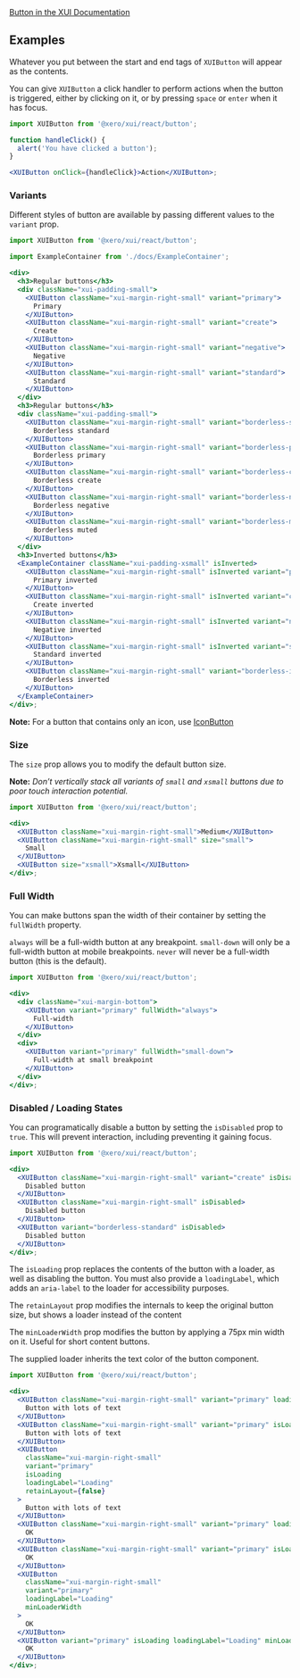 <div class="xui-margin-vertical">
	<a href="../section-components-controls-button.html" isDocLink>Button in the XUI Documentation</a>
</div>

## Examples

Whatever you put between the start and end tags of `XUIButton` will appear as the contents.

You can give `XUIButton` a click handler to perform actions when the button is triggered, either by clicking on it, or by pressing `space` or `enter` when it has focus.

```jsx harmony
import XUIButton from '@xero/xui/react/button';

function handleClick() {
  alert('You have clicked a button');
}

<XUIButton onClick={handleClick}>Action</XUIButton>;
```

### Variants

Different styles of button are available by passing different values to the `variant` prop.

```jsx harmony
import XUIButton from '@xero/xui/react/button';

import ExampleContainer from './docs/ExampleContainer';

<div>
  <h3>Regular buttons</h3>
  <div className="xui-padding-small">
    <XUIButton className="xui-margin-right-small" variant="primary">
      Primary
    </XUIButton>
    <XUIButton className="xui-margin-right-small" variant="create">
      Create
    </XUIButton>
    <XUIButton className="xui-margin-right-small" variant="negative">
      Negative
    </XUIButton>
    <XUIButton className="xui-margin-right-small" variant="standard">
      Standard
    </XUIButton>
  </div>
  <h3>Regular buttons</h3>
  <div className="xui-padding-small">
    <XUIButton className="xui-margin-right-small" variant="borderless-standard">
      Borderless standard
    </XUIButton>
    <XUIButton className="xui-margin-right-small" variant="borderless-primary">
      Borderless primary
    </XUIButton>
    <XUIButton className="xui-margin-right-small" variant="borderless-create">
      Borderless create
    </XUIButton>
    <XUIButton className="xui-margin-right-small" variant="borderless-negative">
      Borderless negative
    </XUIButton>
    <XUIButton className="xui-margin-right-small" variant="borderless-muted">
      Borderless muted
    </XUIButton>
  </div>
  <h3>Inverted buttons</h3>
  <ExampleContainer className="xui-padding-xsmall" isInverted>
    <XUIButton className="xui-margin-right-small" isInverted variant="primary">
      Primary inverted
    </XUIButton>
    <XUIButton className="xui-margin-right-small" isInverted variant="create">
      Create inverted
    </XUIButton>
    <XUIButton className="xui-margin-right-small" isInverted variant="negative">
      Negative inverted
    </XUIButton>
    <XUIButton className="xui-margin-right-small" isInverted variant="standard">
      Standard inverted
    </XUIButton>
    <XUIButton className="xui-margin-right-small" variant="borderless-inverted">
      Borderless inverted
    </XUIButton>
  </ExampleContainer>
</div>;
```

**Note:** For a button that contains only an icon, use [IconButton](#icon-button)

### Size

The `size` prop allows you to modify the default button size.

**Note:** _Don’t vertically stack all variants of `small` and `xsmall` buttons due to poor touch interaction potential._

```jsx harmony
import XUIButton from '@xero/xui/react/button';

<div>
  <XUIButton className="xui-margin-right-small">Medium</XUIButton>
  <XUIButton className="xui-margin-right-small" size="small">
    Small
  </XUIButton>
  <XUIButton size="xsmall">Xsmall</XUIButton>
</div>;
```

### Full Width

You can make buttons span the width of their container by setting the `fullWidth` property.

`always` will be a full-width button at any breakpoint.
`small-down` will only be a full-width button at mobile breakpoints.
`never` will never be a full-width button (this is the default).

```jsx harmony
import XUIButton from '@xero/xui/react/button';

<div>
  <div className="xui-margin-bottom">
    <XUIButton variant="primary" fullWidth="always">
      Full-width
    </XUIButton>
  </div>
  <div>
    <XUIButton variant="primary" fullWidth="small-down">
      Full-width at small breakpoint
    </XUIButton>
  </div>
</div>;
```

### Disabled / Loading States

You can programatically disable a button by setting the `isDisabled` prop to `true`. This will prevent interaction, including preventing it gaining focus.

```jsx harmony
import XUIButton from '@xero/xui/react/button';

<div>
  <XUIButton className="xui-margin-right-small" variant="create" isDisabled>
    Disabled button
  </XUIButton>
  <XUIButton className="xui-margin-right-small" isDisabled>
    Disabled button
  </XUIButton>
  <XUIButton variant="borderless-standard" isDisabled>
    Disabled button
  </XUIButton>
</div>;
```

The `isLoading` prop replaces the contents of the button with a loader, as well as disabling the button. You must also provide a `loadingLabel`, which adds an `aria-label` to the loader for accessibility purposes.

The `retainLayout` prop modifies the internals to keep the original button size, but shows a loader instead of the content

The `minLoaderWidth` prop modifies the button by applying a 75px min width on it. Useful for short content buttons.

The supplied loader inherits the text color of the button component.

```jsx harmony
import XUIButton from '@xero/xui/react/button';

<div>
  <XUIButton className="xui-margin-right-small" variant="primary" loadingLabel="Loading">
    Button with lots of text
  </XUIButton>
  <XUIButton className="xui-margin-right-small" variant="primary" isLoading loadingLabel="Loading">
    Button with lots of text
  </XUIButton>
  <XUIButton
    className="xui-margin-right-small"
    variant="primary"
    isLoading
    loadingLabel="Loading"
    retainLayout={false}
  >
    Button with lots of text
  </XUIButton>
  <XUIButton className="xui-margin-right-small" variant="primary" loadingLabel="Loading">
    OK
  </XUIButton>
  <XUIButton className="xui-margin-right-small" variant="primary" isLoading loadingLabel="Loading">
    OK
  </XUIButton>
  <XUIButton
    className="xui-margin-right-small"
    variant="primary"
    loadingLabel="Loading"
    minLoaderWidth
  >
    OK
  </XUIButton>
  <XUIButton variant="primary" isLoading loadingLabel="Loading" minLoaderWidth>
    OK
  </XUIButton>
</div>;
```
